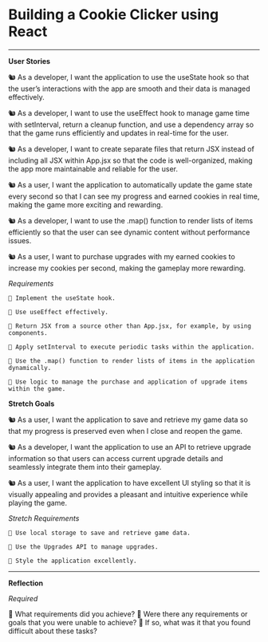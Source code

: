 # Building a Cookie Clicker using React

---

**User Stories**

🐿️ As a developer, I want the application to use the useState hook so that the user’s interactions with the app are smooth and their data is managed effectively.

🐿️ As a developer, I want to use the useEffect hook to manage game time with setInterval, return a cleanup function, and use a dependency array so that the game runs efficiently and updates in real-time for the user.

🐿️ As a developer, I want to create separate files that return JSX instead of including all JSX within App.jsx so that the code is well-organized, making the app more maintainable and reliable for the user.

🐿️ As a user, I want the application to automatically update the game state every second so that I can see my progress and earned cookies in real time, making the game more exciting and rewarding.

🐿️ As a developer, I want to use the .map() function to render lists of items efficiently so that the user can see dynamic content without performance issues.

🐿️ As a user, I want to purchase upgrades with my earned cookies to increase my cookies per second, making the gameplay more rewarding.

_Requirements_

    🎯 Implement the useState hook.

    🎯 Use useEffect effectively.

    🎯 Return JSX from a source other than App.jsx, for example, by using components.

    🎯 Apply setInterval to execute periodic tasks within the application.

    🎯 Use the .map() function to render lists of items in the application dynamically.

    🎯 Use logic to manage the purchase and application of upgrade items within the game.

**Stretch Goals**

🐿️ As a user, I want the application to save and retrieve my game data so that my progress is preserved even when I close and reopen the game.

🐿️ As a developer, I want the application to use an API to retrieve upgrade information so that users can access current upgrade details and seamlessly integrate them into their gameplay.

🐿️ As a user, I want the application to have excellent UI styling so that it is visually appealing and provides a pleasant and intuitive experience while playing the game.

_Stretch Requirements_

    🏹 Use local storage to save and retrieve game data.

    🏹 Use the Upgrades API to manage upgrades.

    🏹 Style the application excellently.

---

**Reflection**

_Required_

🎯 What requirements did you achieve?
🎯 Were there any requirements or goals that you were unable to achieve?
🎯 If so, what was it that you found difficult about these tasks?
